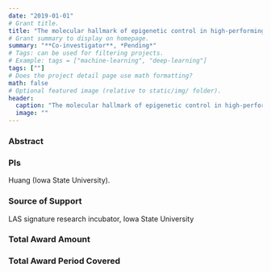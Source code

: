 ```yaml
---
date: "2019-01-01"
# Grant title.
title: "The molecular hallmark of epigenetic control in high-performing yeast"
# Grant summary to display on homepage.
summary: "**Co-investigator**, *Pending*"
# Tags: can be used for filtering projects.
# Example: tags = ["machine-learning", "deep-learning"]
tags: [""]
# Does the project detail page use math formatting?
math: false
# Optional featured image (relative to static/img/ folder).
header:
  caption: "The molecular hallmark of epigenetic control in high-performing yeast"
  image: ""
---
```


### Abstract

### PIs
Huang (Iowa State University).

### Source of Support
LAS signature research incubator, Iowa State University

### Total Award Amount


### Total Award Period Covered

